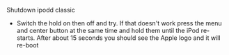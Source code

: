 

Shutdown ipodd classic
* Switch the hold on then off and try. If that doesn't work press the menu and center button at the same time and hold them until the iPod re-starts. After about 15 seconds you should see the Apple logo and it will re-boot
